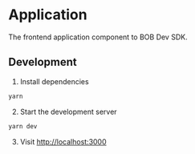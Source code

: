 # Application

The frontend application component to BOB Dev SDK.

## Development

1. Install dependencies

```bash
yarn
```

2. Start the development server

```bash
yarn dev
```

3. Visit [http://localhost:3000](http://localhost:3000)
